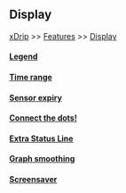 ## Display  
[xDrip](../../README.md) >> [Features](../Features_page) >> [Display](./Display)  
  
#### [Legend](../Legend)
#### [Time range](../TimeButtons)
#### [Sensor expiry](../Sensor-Expiry)
#### [Connect the dots!](../Connect-the-dots)
#### [Extra Status Line](../Extra-status-line)
#### [Graph smoothing](../Display/GraphSmoothing)
#### [Screensaver](../Screensaver)
  
